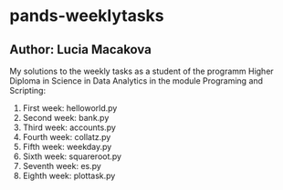 # pands-weeklytasks
## Author: Lucia Macakova
My solutions to the weekly tasks as a student of the programm Higher Diploma in Science in Data Analytics in the module Programing and Scripting:
1. First week: helloworld.py
2. Second week: bank.py
3. Third week: accounts.py
4. Fourth week: collatz.py
5. Fifth week: weekday.py
6. Sixth week: squareroot.py
7. Seventh week: es.py
8. Eighth week: plottask.py
